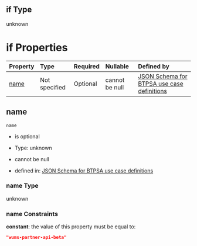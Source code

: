 ## if Type

unknown

# if Properties

| Property      | Type          | Required | Nullable       | Defined by                                                                                                                                                                                                          |
| :------------ | :------------ | :------- | :------------- | :------------------------------------------------------------------------------------------------------------------------------------------------------------------------------------------------------------------ |
| [name](#name) | Not specified | Optional | cannot be null | [JSON Schema for BTPSA use case definitions](btpsa-usecase-properties-services-items-allof-1-then-allof-114-if-properties-name.md "undefined#/properties/services/items/allOf/1/then/allOf/114/if/properties/name") |

## name



`name`

*   is optional

*   Type: unknown

*   cannot be null

*   defined in: [JSON Schema for BTPSA use case definitions](btpsa-usecase-properties-services-items-allof-1-then-allof-114-if-properties-name.md "undefined#/properties/services/items/allOf/1/then/allOf/114/if/properties/name")

### name Type

unknown

### name Constraints

**constant**: the value of this property must be equal to:

```json
"wums-partner-api-beta"
```
